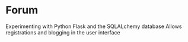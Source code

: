 # Forum

Experimenting with Python Flask and the SQLALchemy database
Allows registrations and blogging in the user interface
